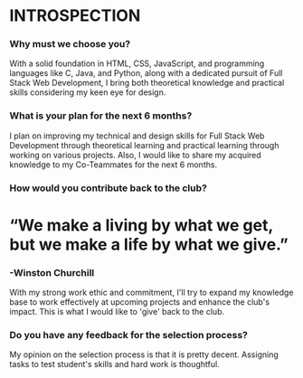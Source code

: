 # INTROSPECTION

### Why must we choose you?
   <p>With a solid foundation in HTML, CSS, JavaScript, and programming languages like C, Java, and Python, along with a dedicated pursuit of Full Stack Web Development, I bring both theoretical knowledge and practical skills considering my keen eye for design.</p>

### What is your plan for the next 6 months?
 <p>I plan on improving my technical and design skills for Full Stack Web Development through theoretical learning and practical learning through working on various projects. Also, I would like to share my acquired knowledge to my Co-Teammates for the next 6 months.</p>

### How would you contribute back to the club?
<h1>“We make a living by what we get, but we make a life by what we give.”</h1>
                                                                           <h3>-Winston Churchill</h3>

   <p> With my strong work ethic and commitment, I'll try to expand my knowledge base to work effectively at upcoming projects and enhance the club's impact. This is what I would like to 'give' back to the club.</p>

### Do you have any feedback for the selection process?
  <p>My opinion on the selection process is that it is pretty decent. Assigning tasks to test student's skills and hard work is thoughtful.</p>

